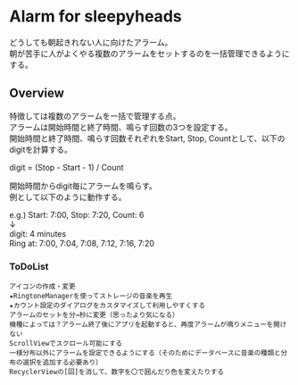 # Alarm for sleepyheads

どうしても朝起きれない人に向けたアラーム。  
朝が苦手に人がよくやる複数のアラームをセットするのを一括管理できるようにする。  

## Overview

特徴しては複数のアラームを一括で管理する点。  
アラームは開始時間と終了時間、鳴らす回数の3つを設定する。  
開始時間と終了時間、鳴らす回数それぞれをStart, Stop, Countとして、以下のdigitを計算する。 
 
digit = (Stop - Start - 1) / Count 
 
開始時間からdigit毎にアラームを鳴らす。  
例として以下のように動作する。 

e.g.) 
Start: 7:00, Stop: 7:20, Count: 6  
↓  
digit: 4 minutes  
Ring at: 7:00, 7:04, 7:08, 7:12, 7:16, 7:20  

### ToDoList
```
アイコンの作成・変更  
★RingtoneManagerを使ってストレージの音楽を再生  
★カウント設定のダイアログをカスタマイズして利用しやすくする  
アラームのセットを分→秒に変更（思ったより気になる）  
機種によっては？アラーム終了後にアプリを起動すると、再度アラームが鳴りメニューを開けない  
ScrollViewでスクロール可能にする  
一様分布以外にアラームを設定できるようにする（そのためにデータベースに音楽の種類と分布の選択を追加する必要あり）
RecyclerViewの[回]を消して、数字を〇で囲んだり色を変えたりする  
```
